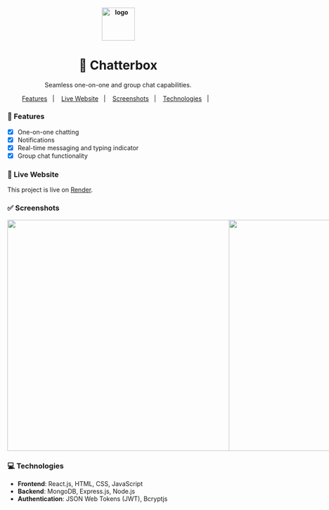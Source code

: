 <h4 align="center">
  <img src="https://github.com/kwagley0/crypto-dashboard/assets/121137026/686f9faa-f209-41b5-bc39-5d24ce1f589f" alt="logo" height="75"/>
</h4>

<h1 align="center">
    🚀 Chatterbox
</h1>

<p align="center">Seamless one-on-one and group chat capabilities.</p>

<p align="center">
  <a href="#-features">Features</a>&nbsp;&nbsp;&nbsp;|&nbsp;&nbsp;&nbsp;
  <a href="#-deploy">Live Website</a>&nbsp;&nbsp;&nbsp;|&nbsp;&nbsp;&nbsp;
  <a href="#-screenshots">Screenshots</a>&nbsp;&nbsp;&nbsp;|&nbsp;&nbsp;&nbsp;
  <a href="#-technologies">Technologies</a>&nbsp;&nbsp;&nbsp;|&nbsp;&nbsp;&nbsp;
</p>

### 📎 Features 
- [x] One-on-one chatting
- [x] Notifications
- [x] Real-time messaging and typing indicator
- [x] Group chat functionality
      
### 🚀 Live Website 

This project is live on [Render](https://chatterbox-rbhp.onrender.com).

### ✅ Screenshots
<div style="display: flex;">
<img src="https://github.com/kwagley0/Chatterbox/assets/121137026/e142dbee-2c05-40c3-81a8-58d9cdb5ce46" width="525px" />
<img src="https://github.com/kwagley0/Chatterbox/assets/121137026/8e9948c3-77a5-4da6-baab-f5153510fe2b" width="525px" />  
<img src="https://github.com/kwagley0/Chatterbox/assets/121137026/112bbc1d-e922-4f65-b1c2-1d2936b7eb38" width="525px"/>
<img src="https://github.com/kwagley0/Chatterbox/assets/121137026/d9764951-420e-4b3b-83ee-0abc001f0b4b" width="525px"/>
  
</div>


### 💻 Technologies
- **Frontend**: React.js, HTML, CSS, JavaScript
- **Backend**: MongoDB, Express.js, Node.js
- **Authentication**: JSON Web Tokens (JWT), Bcryptjs




